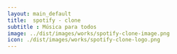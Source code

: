 ```yaml
---
layout: main_default
title:  spotify - clone
subtitle : Música para todos
image: ../dist/images/works/spotify-clone-image.png
icon: ./dist/images/works/spotify-clone-logo.png
---
```


